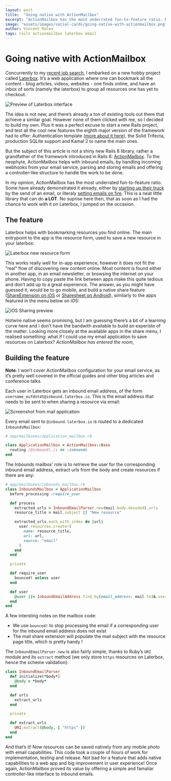 ```yaml
---
layout: post
title:  "Going native with ActionMailbox"
excerpt: "ActionMailbox has the most underrated fun-to-feature ratio. No suprise here then, that as soon as I had the chance to work with it on Laterbox, I jumped on the occasion."
image: "assets/images/social-cards/going-native-with-actionmailbox.png"
author: Vincent Rolea
tags: rails actionmailbox laterbox email
---
```



# Going native with ActionMailbox

Concurrently to my [recent job search](https://x.com/vincentrolea/status/1841110773336068339), I embarked on a new hobby project called [Laterbox](https://laterbox.io). It’s a web application where one can bookmark all the content - blog articles, videos, websites -  one finds online, and have an inbox of sorts (namely the laterbox) to group all resources one has yet to checkout.

![Preview of Laterbox interface](/assets/images/going-native-with-actionmailbox/laterbox-preview.png)

The idea is not new, and there’s already a ton of existing tools out there that achieve a similar goal.  However none of them clicked with me, so I decided to build my own. Plus it was a perfect excuse to start a new Rails project, and test all the cool new features the eighth major version of the framework had to offer: Authentication template ([more about it here](https://bytesbites.io/2024/11/13/authentication-in-rails-8-jam-sessions.html)), the Solid Trifecta, production SQLite support and Kamal 2 to name the main ones.

But the subject of this article is not a shiny new Rails 8 library, rather a grandfather of the framework introduced in Rails 6: [ActionMailbox](https://edgeguides.rubyonrails.org/action_mailbox_basics.html). To the neophyte, ActionMailbox helps with inbound emails, by handling incoming webhooks from your email service, parsing and storing emails and offering a controller-like structure to handle the work to be done.

In my opinion, ActionMailbox has the most underrated fun-to-feature ratio. Some have already demonstrated it already, either by [starting up their truck](https://www.youtube.com/watch?v=i-RwxAVMP-k) by the send of an email, or literaly [setting emails on fire](https://signalvnoise.com/svn3/the-making-of-a-dumpster-fire/). This is a neat little library that can do **a LOT**. No suprise here then, that as soon as I had the chance to work with it on Laterbox, I jumped on the occasion.

## The feature

Laterbox helps with bookmarking resources you find online. The main entrypoint to the app is the resource form, used to save a new resource in your laterbox:

![Laterbox new resource form](/assets/images/going-native-with-actionmailbox/new-resource-form.png)

This works really well for in-app experience, however it does not fit the “real” flow of discovering new content online. Most content is found either in another app, in an email newsletter, or browsing the internet on your phone. Having to copy paste the link between apps make this quite tedious and don’t add up to a great experience. The answer, as you might have guessed it, would be to go mobile, and build a native share feature ([ShareExtension on iOS](https://developer.apple.com/library/archive/documentation/General/Conceptual/ExtensibilityPG/Share.html) or [Sharesheet on Android](https://developer.android.com/training/sharing/send)), similarly to the apps featured in the menu below on iOS:

![iOS Sharing preview](/assets/images/going-native-with-actionmailbox/share-preview.png)

Hotwire native seems promising, but I am guessing there’s a bit of a learning curve here and I don’t have the bandwith available to build an experiste of the matter. Looking more closely at the available apps in the share menu, I realised something: what if I could use my email application to save resources on Laterbox? *ActionMailbox has entered the room*,

## Building the feature

**Note**: I won’t cover ActionMailbox configuration for your email service, as it’s pretty well covered in the official guides and other blog articles and conference talks.

Each user in Laterbox gets an inbound email address, of the form  `username_eufdnt45@inbound.laterbox.io`. This is the email address that needs to be sent to when sharing a resource via email:

![Screenshot from mail application](/assets/images/going-native-with-actionmailbox/in-app-mail.png)

Every email sent to `@inbound.laterbox.io` is routed to a dedicated `InboundsMailbox`:

```ruby
# app/mailboxes/application_mailbox.rb

class ApplicationMailbox < ActionMailbox::Base
  routing /@inbound\./i => :inbounds
end

```

The Inbounds mailbox’ role is to retrieve the user for the corresponding inbound email address, extract urls from the body and create resources if there are any:

```ruby
# app/mailboxes/inbounds_mailbox.rb
class InboundsMailbox < ApplicationMailbox
  before_processing :require_user

  def process
    extracted_urls = InboundEmailParser.new(mail.body.decoded).urls
    resource_title = mail.subject || "New resource"

    extracted_urls.each_with_index do |url|
      user.resources.create!(
        name: resource_title,
        url: url,
        source: "email"
      )
    end
  end

  private

  def require_user
    bounced! unless user
  end

  def user
    @user ||= InboundEmailAddress.find_by(email_address: mail.to)&.user
  end
end
```

A few intersting notes on the mailbox code:
- We use `bounced!` to stop processing the email if a corresponding user for the inbound email address does not exist
- The mail share extension will populate the mail subject with the resource page title, which is pretty handy !

The `InboundEmailParser.new` is also fairly simple, thanks to Ruby’s  `URI` module and its `extract` method (we only store `https` resources on Laterbox, hence the scheme validation):

```ruby
class InboundEmailParser
  def initialize(*body*)
    @body = *body*
  end

  def urls
    extract_urls
  end

  private

  def extract_urls
    URI.extract(@body, [ "https" ])
  end
end
```

And that’s it! Now resources can be saved natively from any mobile photo with email capabilities.   This code took a couple of hours of work for implementation, testing and release. Not bad for a feature that adds native capabilities to a web app and big improvement in user experience! Once again, ActionMailbox proved its value by offering a simple and famaliar controller-like interface to inbound emails.

